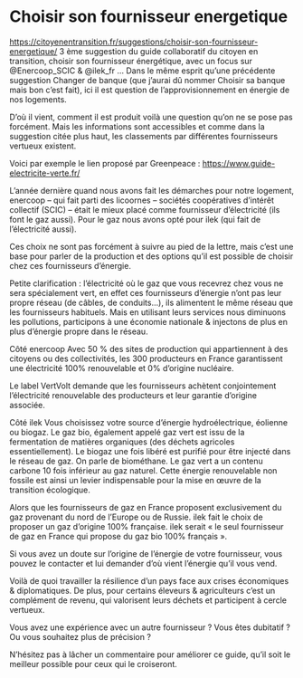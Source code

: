 # Choisir son fournisseur energetique

https://citoyenentransition.fr/suggestions/choisir-son-fournisseur-energetique/
3 ème suggestion du guide collaboratif du citoyen en transition, choisir son fournisseur énergétique, avec un focus sur 
@Enercoop_SCIC & @ilek_fr
…
Dans le même esprit qu’une précédente suggestion Changer de banque (que j’aurai dû nommer Choisir sa banque mais bon c’est fait), ici il est question de l’approvisionnement en énergie de nos logements.

D’où il vient, comment il est produit voilà une question qu’on ne se pose pas forcément. Mais les informations sont accessibles et comme dans la suggestion citée plus haut, les classements par différentes fournisseurs vertueux existent.

Voici par exemple le lien proposé par Greenpeace : https://www.guide-electricite-verte.fr/

L’année dernière quand nous avons fait les démarches pour notre logement, enercoop – qui fait parti des licoornes – sociétés coopératives d’intérêt collectif (SCIC) – était le mieux placé comme fournisseur d’électricité (ils font le gaz aussi).
Pour le gaz nous avons opté pour ilek (qui fait de l’électricité aussi).

Ces choix ne sont pas forcément à suivre au pied de la lettre, mais c’est une base pour parler de la production et des options qu’il est possible de choisir chez ces fournisseurs d’énergie.

Petite clarification : l’électricité où le gaz que vous recevrez chez vous ne sera spécialement vert, en effet ces fournisseurs d’énergie n’ont pas leur propre réseau (de câbles, de conduits…), ils alimentent le même réseau que les fournisseurs habituels. Mais en utilisant leurs services nous diminuons les pollutions, participons à une économie nationale & injectons de plus en plus d’énergie propre dans le réseau.

Côté enercoop
Avec 50 % des sites de production qui appartiennent à des citoyens ou des collectivités, les 300 producteurs en France garantissent une électricité 100% renouvelable et 0% d’origine nucléaire.

Le label VertVolt demande que les fournisseurs achètent conjointement l’électricité renouvelable des producteurs et leur garantie d’origine associée.


Côté ilek
Vous choisissez votre source d’énergie hydroélectrique, éolienne ou biogaz. Le gaz bio, également appelé gaz vert est issu de la fermentation de matières organiques (des déchets agricoles essentiellement). Le biogaz une fois libéré est purifié pour être injecté dans le réseau de gaz. On parle de biométhane. Le gaz vert a un contenu carbone 10 fois inférieur au gaz naturel. Cette énergie renouvelable non fossile est ainsi un levier indispensable pour la mise en œuvre de la transition écologique.

Alors que les fournisseurs de gaz en France proposent exclusivement du gaz provenant du nord de l’Europe ou de Russie. ilek fait le choix de proposer un gaz d’origine 100% française. ilek serait « le seul fournisseur de gaz en France qui propose du gaz bio 100% français ».

Si vous avez un doute sur l’origine de l’énergie de votre fournisseur, vous pouvez le contacter et lui demander d’où vient l’énergie qu’il vous vend.


Voilà de quoi travailler la résilience d’un pays face aux crises économiques & diplomatiques. De plus, pour certains éleveurs & agriculteurs c’est un complément de revenu, qui valorisent leurs déchets et participent à cercle vertueux.

Vous avez une expérience avec un autre fournisseur ?
Vous êtes dubitatif ?
Ou vous souhaitez plus de précision ?

N’hésitez pas à lâcher un commentaire pour améliorer ce guide, qu’il soit le meilleur possible pour ceux qui le croiseront.
